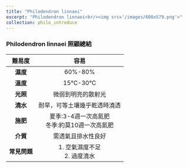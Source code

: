 ```yaml
---
title: "Philodendron linnaei"
excerpt: "Philodendron linnaei<br/><img src='/images/600x579.png'>"
collection: philo_introduce
---
```


### Philodendron linnaei 照顧總結

|**難易度**| 容易 |
|:-:|:-:|
|**濕度**|60%-80%|
|**溫度**|15°C-30°C|
|**光照**|微弱到明亮的散射光|
|**澆水**|耐旱，可等土壤幾乎乾透時澆透|
|**施肥**|夏季:3-4週一次高氮肥<br>冬季:約莫10週一次高氮肥|
|**介質**|需透氣且排水性良好|
|**常見問題**|1. 空氣濕度不足<br>2.  過度澆水|
